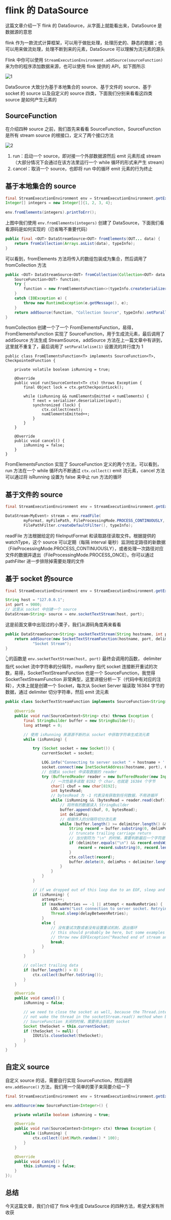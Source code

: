 # flink 的 DataSource

这篇文章介绍一下 flink 的 DataSource，从字面上就能看出来，DataSource 是数据源的意思

flink 作为一款流式计算框架，可以用于做批处理，处理历史的、静态的数据；也可以用来做流处理，处理不断到来的元素，DataSource 可以理解为流元素的源头

Flink 中你可以使用 `StreamExecutionEnvironment.addSource(sourceFunction)` 来为你的程序添加数据来源，也可以使用 flink 提供的 API，如下图所示

![1](../imgs/flink-data-source/1.png)

DataSource 大致分为基于本地集合的 source、基于文件的 source、基于 socket 的 source 以及自定义的 source 四类，下面我们分别来看看这四类 source 是如何产生元素的

## SourceFunction

在介绍四种 source 之前，我们首先来看看 SourceFunction，SourceFunction 是所有 stream source 的根接口，定义了两个接口方法

![2](../imgs/flink-data-source/2.png)

1. run：启动一个 source，即对接一个外部数据源然后 emit 元素形成 stream（大部分情况下会通过在该方法里运行一个 while 循环的形式来产生 stream）
2. cancel：取消一个 source，也即将 run 中的循环 emit 元素的行为终止

## 基于本地集合的 source

```java
final StreamExecutionEnvironment env = StreamExecutionEnvironment.getExecutionEnvironment();
Integer[] integers = new Integer[]{1, 2, 3, 4};
    
env.fromElements(integers).printToErr();
```

上图中我们使用 `env.fromElements(integers)` 创建了 DataSource，下面我们看看源码是如何实现的（已省略不重要代码）

```java
public final <OUT> DataStreamSource<OUT> fromElements(OUT... data) {
	return fromCollection(Arrays.asList(data), typeInfo);
}
```

可以看到，fromElements 方法将传入的数组包装成为集合，然后调用了 fromCollection 方法

```java
public <OUT> DataStreamSource<OUT> fromCollection(Collection<OUT> data, TypeInformation<OUT> typeInfo) {
	SourceFunction<OUT> function;
	try {
		function = new FromElementsFunction<>(typeInfo.createSerializer(getConfig()), data);
	}
	catch (IOException e) {
		throw new RuntimeException(e.getMessage(), e);
	}
	return addSource(function, "Collection Source", typeInfo).setParallelism(1);
}
```

fromCollection 创建一个了一个 FromElementsFunction，易得，FromElementsFunction 实现了 SourceFunction，用于生成流元素，最后调用了 addSource 方法生成 StreamSource，addSource 方法在上一篇文章中有讲到，这里就不重复了，最后调用了 `setParallelism(1)` 设置流的并行度为 1

```
public class FromElementsFunction<T> implements SourceFunction<T>, CheckpointedFunction {

	private volatile boolean isRunning = true;

	@Override
	public void run(SourceContext<T> ctx) throws Exception {
		final Object lock = ctx.getCheckpointLock();

		while (isRunning && numElementsEmitted < numElements) {
			T next = serializer.deserialize(input);
			synchronized (lock) {
				ctx.collect(next);
				numElementsEmitted++;
			}
		}
	}

	@Override
	public void cancel() {
		isRunning = false;
	}
}
```

FromElementsFunction 实现了 SourceFunction 定义的两个方法，可以看到，run 方法在一个 while 循环内不断通过 `ctx.collect()` emit 流元素，cancel 方法可以通过将 isRunning 设置为 false 来中止 run 方法的循环

## 基于文件的 source

```java
final StreamExecutionEnvironment env = StreamExecutionEnvironment.getExecutionEnvironment();

DataStream<MyEvent> stream = env.readFile(
        myFormat, myFilePath, FileProcessingMode.PROCESS_CONTINUOUSLY, 100,
        FilePathFilter.createDefaultFilter(), typeInfo);
```
readFile 方法根据给定的 fileInputFormat 和读取路径读取文件。根据提供的 watchType，这个 source 可以定期（每隔 interval 毫秒）监测给定路径的新数据（FileProcessingMode.PROCESS_CONTINUOUSLY），或者处理一次路径对应文件的数据并退出（FileProcessingMode.PROCESS_ONCE）。你可以通过 pathFilter 进一步排除掉需要处理的文件

## 基于 socket 的source

```java
final StreamExecutionEnvironment env = StreamExecutionEnvironment.getExecutionEnvironment();

String host = "127.0.0.1";
int port = 9000;
// 这里从 socket 中创建一个 source
DataStream<String> source = env.socketTextStream(host, port);
```

这是前面文章中出现过的小栗子，我们从源码角度再来看看

```java
public DataStreamSource<String> socketTextStream(String hostname, int port, String delimiter, long maxRetry) {
	return addSource(new SocketTextStreamFunction(hostname, port, delimiter, maxRetry),
			"Socket Stream");
}
```

👆的函数是 `env.socketTextStream(host, port)` 最终会调用的函数，
delimiter 指代 socket 流中字符串的分隔符，maxRetry 指代 socket 连接断开重试的次数，易得，SocketTextStreamFunction 也是一个 SourceFunction，我觉得 SocketTextStreamFunction 非常典型，这里详细分析一下（代码中有对应的注释），大体上就是创建一个 Socket，每次从 Socket Server 端读取 16384 字节的数据，通过 delimiter 切分字符串，然后 emit 流元素

```java
public class SocketTextStreamFunction implements SourceFunction<String> {
	
	@Override
	public void run(SourceContext<String> ctx) throws Exception {
		final StringBuilder buffer = new StringBuilder();
		long attempt = 0;

		// 使用 isRunning 来源源不断的从 socket 中获取字符串生成流元素
		while (isRunning) {

			try (Socket socket = new Socket()) {
				currentSocket = socket;

				LOG.info("Connecting to server socket " + hostname + ':' + port);
				socket.connect(new InetSocketAddress(hostname, port), CONNECTION_TIMEOUT_TIME);
				// 创建从 socket 中读取数据的 reader
				try (BufferedReader reader = new BufferedReader(new InputStreamReader(socket.getInputStream()))) {
					// 一次性最多读取 8192 个 char，也就是 16384 个字节
					char[] cbuf = new char[8192];
					int bytesRead;
					// bytesRead 为 -1 代表没有获取到任何数据，不用进循环
					while (isRunning && (bytesRead = reader.read(cbuf)) != -1) {
						// 将所有的数据读入 StringBuilder
						buffer.append(cbuf, 0, bytesRead);
						int delimPos;
						// 根据传入的分隔符切分流元素
						while (buffer.length() >= delimiter.length() && (delimPos = buffer.indexOf(delimiter)) != -1) {
							String record = buffer.substring(0, delimPos);
							// truncate trailing carriage return
							// 当分割符为 "\n" 的时候，需要判断最后一个字符是否为 "\r"
							if (delimiter.equals("\n") && record.endsWith("\r")) {
								record = record.substring(0, record.length() - 1);
							}
							ctx.collect(record);
							buffer.delete(0, delimPos + delimiter.length());
						}
					}
				}
			}

			// if we dropped out of this loop due to an EOF, sleep and retry
			if (isRunning) {
				attempt++;
				if (maxNumRetries == -1 || attempt < maxNumRetries) {
					LOG.warn("Lost connection to server socket. Retrying in " + delayBetweenRetries + " msecs...");
					Thread.sleep(delayBetweenRetries);
				}
				else {
					// 没有重试次数或者没有设置重试机制，退出循环
					// this should probably be here, but some examples expect simple exists of the stream source
					// throw new EOFException("Reached end of stream and reconnects are not enabled.");
					break;
				}
			}
		}

		// collect trailing data
		if (buffer.length() > 0) {
			ctx.collect(buffer.toString());
		}
	}

	@Override
	public void cancel() {
		isRunning = false;

		// we need to close the socket as well, because the Thread.interrupt() function will
		// not wake the thread in the socketStream.read() method when blocked.
		// SourceFunction 关闭的时候，需要停止当前的 socket
		Socket theSocket = this.currentSocket;
		if (theSocket != null) {
			IOUtils.closeSocket(theSocket);
		}
	}
}
```

## 自定义 source

自定义 source 的话，需要自行实现 SourceFunction，然后调用 `env.addSource()` 方法，我们用一个简单的栗子来简要介绍一下

```java
final StreamExecutionEnvironment env = StreamExecutionEnvironment.getExecutionEnvironment();

env.addSource(new SourceFunction<Integer>() {

    private volatile boolean isRunning = true;

    @Override
    public void run(SourceContext<Integer> ctx) throws Exception {
        while (isRunning) {
            ctx.collect((int)Math.random() * 100);
        }
    }

    @Override
    public void cancel() {
        this.isRunning = false;
    }
});
```

## 总结

今天这篇文章，我们介绍了 flink 中生成 DataSource 的四种方法，希望大家有所收获
